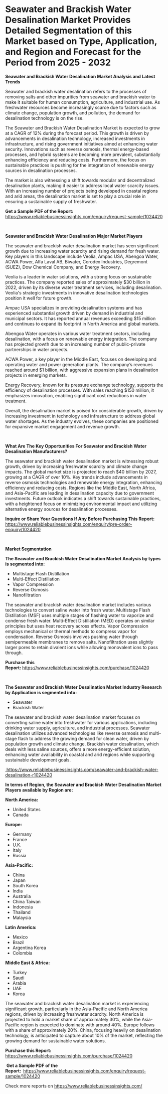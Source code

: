 <p><h1>Seawater and Brackish Water Desalination Market Provides Detailed Segmentation of this Market based on Type, Application, and Region and Forecast for the Period from 2025 - 2032</h1></p><p><strong>Seawater and Brackish Water Desalination Market Analysis and Latest Trends</strong></p>
<p><p>Seawater and brackish water desalination refers to the processes of removing salts and other impurities from seawater and brackish water to make it suitable for human consumption, agriculture, and industrial use. As freshwater resources become increasingly scarce due to factors such as climate change, population growth, and pollution, the demand for desalination technology is on the rise.</p><p>The Seawater and Brackish Water Desalination Market is expected to grow at a CAGR of 12% during the forecast period. This growth is driven by advancements in desalination technology, increased investments in infrastructure, and rising government initiatives aimed at enhancing water security. Innovations such as reverse osmosis, thermal energy-based processes, and hybrid systems are becoming more prevalent, substantially enhancing efficiency and reducing costs. Furthermore, the focus on sustainable practices is pushing for the integration of renewable energy sources in desalination processes.</p><p>The market is also witnessing a shift towards modular and decentralized desalination plants, making it easier to address local water scarcity issues. With an increasing number of projects being developed in coastal regions and arid areas, the desalination market is set to play a crucial role in ensuring a sustainable supply of freshwater.</p></p>
<p><strong>Get a Sample PDF of the Report:&nbsp;</strong> <a href="https://www.reliablebusinessinsights.com/enquiry/request-sample/1024420?utm_campaign=2239&utm_medium=2&utm_source=Github&utm_content=ia&utm_term=06032025&utm_id=seawater-and-brackish-water-desalination">https://www.reliablebusinessinsights.com/enquiry/request-sample/1024420</a></p>
<p>&nbsp;</p>
<p><strong>Seawater and Brackish Water Desalination Major Market Players</strong></p>
<p><p>The seawater and brackish water desalination market has seen significant growth due to increasing water scarcity and rising demand for fresh water. Key players in this landscape include Veolia, Ampac USA, Abengoa Water, ACWA Power, Alfa Laval AB, Biwater, Corodex Industries, Degremont (SUEZ), Dow Chemical Company, and Energy Recovery.</p><p>Veolia is a leader in water solutions, with a strong focus on sustainable practices. The company reported sales of approximately $30 billion in 2022, driven by its diverse water treatment services, including desalination. Veolia's strategic investments in innovative desalination technologies position it well for future growth.</p><p>Ampac USA specializes in providing desalination systems and has experienced substantial growth driven by demand in industrial and municipal sectors. It has reported annual revenues exceeding $15 million and continues to expand its footprint in North America and global markets.</p><p>Abengoa Water operates in various water treatment sectors, including desalination, with a focus on renewable energy integration. The company has projected growth due to an increasing number of public-private partnerships in water projects.</p><p>ACWA Power, a key player in the Middle East, focuses on developing and operating water and power generation plants. The company’s revenues reached around $1 billion, with aggressive expansion plans in desalination projects in emerging markets.</p><p>Energy Recovery, known for its pressure exchange technology, supports the efficiency of desalination processes. With sales reaching $150 million, it emphasizes innovation, enabling significant cost reductions in water treatment.</p><p>Overall, the desalination market is poised for considerable growth, driven by increasing investment in technology and infrastructure to address global water shortages. As the industry evolves, these companies are positioned for expansive market engagement and revenue growth.</p></p>
<p>&nbsp;</p>
<p><strong>What Are The Key Opportunities For Seawater and Brackish Water Desalination Manufacturers?</strong></p>
<p><p>The seawater and brackish water desalination market is witnessing robust growth, driven by increasing freshwater scarcity and climate change impacts. The global market size is projected to reach $40 billion by 2027, growing at a CAGR of over 10%. Key trends include advancements in reverse osmosis technologies and renewable energy integration, enhancing efficiency and reducing costs. Regions like the Middle East, North Africa, and Asia-Pacific are leading in desalination capacity due to government investments. Future outlook indicates a shift towards sustainable practices, with a heightened focus on minimizing environmental impact and utilizing alternative energy sources for desalination processes.</p></p>
<p><strong>Inquire or Share Your Questions If Any Before Purchasing This Report:</strong> <a href="https://www.reliablebusinessinsights.com/enquiry/pre-order-enquiry/1024420?utm_campaign=2239&utm_medium=2&utm_source=Github&utm_content=ia&utm_term=06032025&utm_id=seawater-and-brackish-water-desalination">https://www.reliablebusinessinsights.com/enquiry/pre-order-enquiry/1024420</a></p>
<p>&nbsp;</p>
<p><strong>Market Segmentation</strong></p>
<p><strong>The Seawater and Brackish Water Desalination Market Analysis by types is segmented into:</strong></p>
<p><ul><li>Multistage Flash Distillation</li><li>Multi-Effect Distillation</li><li>Vapor Compression</li><li>Reverse Osmosis</li><li>Nanofiltration</li></ul></p>
<p><p>The seawater and brackish water desalination market includes various technologies to convert saline water into fresh water. Multistage Flash Distillation (MSF) uses multiple stages of flashing water to vaporize and condense fresh water. Multi-Effect Distillation (MED) operates on similar principles but uses heat recovery across effects. Vapor Compression employs mechanical or thermal methods to compress vapor for condensation. Reverse Osmosis involves pushing water through semipermeable membranes to remove salts. Nanofiltration uses slightly larger pores to retain divalent ions while allowing monovalent ions to pass through.</p></p>
<p><strong>Purchase this Report:&nbsp;</strong><a href="https://www.reliablebusinessinsights.com/purchase/1024420?utm_campaign=2239&utm_medium=2&utm_source=Github&utm_content=ia&utm_term=06032025&utm_id=seawater-and-brackish-water-desalination">https://www.reliablebusinessinsights.com/purchase/1024420</a></p>
<p>&nbsp;</p>
<p><strong>The Seawater and Brackish Water Desalination Market Industry Research by Application is segmented into:</strong></p>
<p><ul><li>Seawater</li><li>Brackish Water</li></ul></p>
<p><p>The seawater and brackish water desalination market focuses on converting saline water into freshwater for various applications, including drinking water supply, agriculture, and industrial processes. Seawater desalination utilizes advanced technologies like reverse osmosis and multi-stage flash to address the growing demand for clean water, driven by population growth and climate change. Brackish water desalination, which deals with less saline sources, offers a more energy-efficient solution, enhancing water availability in coastal and arid regions while supporting sustainable development goals.</p></p>
<p><a href="https://www.reliablebusinessinsights.com/seawater-and-brackish-water-desalination-r1024420?utm_campaign=2239&utm_medium=2&utm_source=Github&utm_content=ia&utm_term=06032025&utm_id=seawater-and-brackish-water-desalination">&nbsp;https://www.reliablebusinessinsights.com/seawater-and-brackish-water-desalination-r1024420</a></p>
<p><strong>In terms of Region, the Seawater and Brackish Water Desalination Market Players available by Region are:</strong></p>
<p>
    <p> <strong> North America: </strong>
        <ul>
            <li>United States</li>
            <li>Canada</li>
        </ul>
        </p> 
    <p> <strong> Europe: </strong>
        <ul>
            <li>Germany</li>
            <li>France</li>
            <li>U.K.</li>
            <li>Italy</li>
            <li>Russia</li>
        </ul>
        </p> 
    <p> <strong> Asia-Pacific: </strong>
        <ul>
            <li>China</li>
            <li>Japan</li>
            <li>South Korea</li>
            <li>India</li>
            <li>Australia</li>
            <li>China Taiwan</li>
            <li>Indonesia</li>
            <li>Thailand</li>
            <li>Malaysia</li>
        </ul>
        </p> 
    <p> <strong> Latin America: </strong>
        <ul>
            <li>Mexico</li>
            <li>Brazil</li>
            <li>Argentina Korea</li>
            <li>Colombia</li>
        </ul>
        </p> 
    <p> <strong> Middle East & Africa: </strong>
        <ul>
            <li>Turkey</li>
            <li>Saudi</li>
            <li>Arabia</li>
            <li>UAE</li>
            <li>Korea</li>
        </ul>
    </p>
    </p>
<p><p>The seawater and brackish water desalination market is experiencing significant growth, particularly in the Asia-Pacific and North America regions, driven by increasing freshwater scarcity. North America is projected to hold a market share of approximately 30%, while the Asia-Pacific region is expected to dominate with around 40%. Europe follows with a share of approximately 20%. China, focusing heavily on desalination technology, is anticipated to capture about 10% of the market, reflecting the growing demand for sustainable water solutions.</p></p>
<p><strong>Purchase this Report: </strong><a href="https://www.reliablebusinessinsights.com/purchase/1024420?utm_campaign=2239&utm_medium=2&utm_source=Github&utm_content=ia&utm_term=06032025&utm_id=seawater-and-brackish-water-desalination">https://www.reliablebusinessinsights.com/purchase/1024420</a></p>
<p>&nbsp;<strong>Get a Sample PDF of the Report:&nbsp;&nbsp;</strong><a href="https://www.reliablebusinessinsights.com/enquiry/request-sample/1024420?utm_campaign=2239&utm_medium=2&utm_source=Github&utm_content=ia&utm_term=06032025&utm_id=seawater-and-brackish-water-desalination">https://www.reliablebusinessinsights.com/enquiry/request-sample/1024420</a></p>
<p><strong></strong></p>
<p>Check more reports on <a href="https://www.reliablebusinessinsights.com/?utm_campaign=2239&utm_medium=2&utm_source=Github&utm_content=ia&utm_term=06032025&utm_id=seawater-and-brackish-water-desalination">https://www.reliablebusinessinsights.com/</a></p>